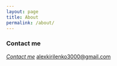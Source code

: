 ```yaml
---
layout: page
title: About
permalink: /about/
---
```



### Contact me
 *[Contact me](https://mssg.me/alekseykirilenko)*
[alexkirilenko3000@gmail.com](mailto:alexkirilenko3000@gmail.com)



